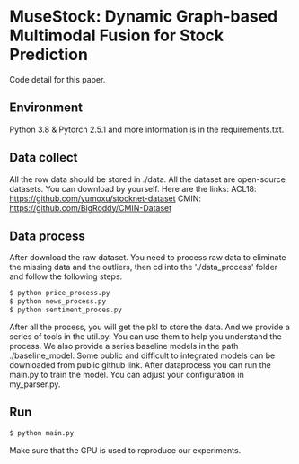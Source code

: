 # 	MuseStock: Dynamic Graph-based Multimodal Fusion for Stock Prediction
Code detail for this paper.

## Environment
Python 3.8 & Pytorch 2.5.1 and more information is in the requirements.txt.

## Data collect
All the row data should be stored in  ./data. 
All the dataset are open-source datasets. You can download by yourself. Here are the links:
ACL18: https://github.com/yumoxu/stocknet-dataset
CMIN: https://github.com/BigRoddy/CMIN-Dataset

## Data process
After download the raw dataset. You need to process raw data to eliminate the missing data and the outliers, then cd into the './data_process' folder and follow the following steps:
```sh
$ python price_process.py
$ python news_process.py
$ python sentiment_proces.py
```

After all the process, you will get the pkl to store the data.
And we provide a series of tools in the util.py. You can use them to help you understand the process.
We also provide a series baseline models in the path ./baseline_model. Some public and difficult to integrated models can be downloaded from public github link.
After dataprocess you can run the main.py to train the model. You can adjust your configuration in my_parser.py.

## Run
```sh
$ python main.py
```
Make sure that the GPU is used to reproduce our experiments.

